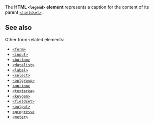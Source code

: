 <!-- <short-description> -->
The **HTML `<legend>` element** represents a caption for the content of
its parent [`<fieldset>`](/en-US/docs/Web/HTML/Element/fieldset).
<!-- </short-description> -->

<!-- <overview> -->
<!-- </overview> -->

<!-- <usage-notes> -->
<!-- </usage-notes> -->

<!-- <styling-with-css> -->
<!-- </styling-with-css> -->

<!-- <accessibility-concerns> -->
<!-- </accessibility-concerns> -->

<!-- <see-also> -->
See also
--------

Other form-related elements:

-   [`<form>`](/en-US/docs/Web/HTML/Element/form)
-   [`<input>`](/en-US/docs/Web/HTML/Element/input)
-   [`<button>`](/en-US/docs/Web/HTML/Element/button)
-   [`<datalist>`](/en-US/docs/Web/HTML/Element/datalist)
-   [`<label>`](/en-US/docs/Web/HTML/Element/label)
-   [`<select>`](/en-US/docs/Web/HTML/Element/select)
-   [`<optgroup>`](/en-US/docs/Web/HTML/Element/optgroup)
-   [`<option>`](/en-US/docs/Web/HTML/Element/option)
-   [`<textarea>`](/en-US/docs/Web/HTML/Element/textarea)
-   [`<keygen>`](/en-US/docs/Web/HTML/Element/keygen)
-   [`<fieldset>`](/en-US/docs/Web/HTML/Element/fieldset)
-   [`<output>`](/en-US/docs/Web/HTML/Element/output)
-   [`<progress>`](/en-US/docs/Web/HTML/Element/progress)
-   [`<meter>`](/en-US/docs/Web/HTML/Element/meter)
<!-- </see-also> -->
